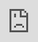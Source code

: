 ```yaml
---
layout: default
title: Create Modlist
nav_order: 2
has_children: false
---
```

# Create a modlist from scratch
Checkout this live stream which Biggie Boss creates a modlist completely from scratch.

<div class="youtube-container">
  <iframe style="position: absolute; top: 0; left: 0; width: 100%; height: 100%;" 
    src="https://www.youtube.com/embed/MuowXX8s2Jo?si=-M0AdrxcEVqEnwCR" 
    title="YouTube video player" 
    frameborder="0" 
    allow="accelerometer; autoplay; clipboard-write; encrypted-media; gyroscope; picture-in-picture; web-share" 
    referrerpolicy="strict-origin-when-cross-origin" 
    allowfullscreen>
  </iframe>
</div>